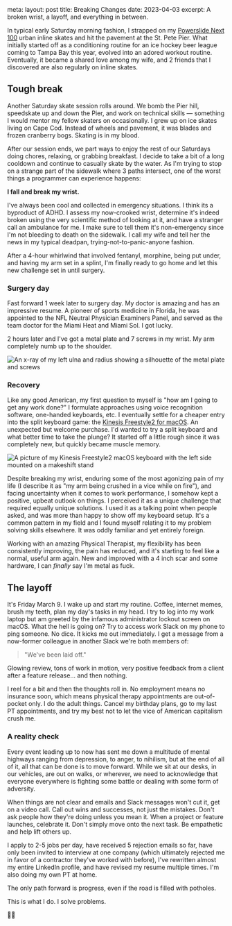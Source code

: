 <route lang="yaml">
meta:
  layout: post
  title: Breaking Changes
  date: 2023-04-03
  excerpt: A broken wrist, a layoff, and everything in between.
</route>

<journal-intro>
  <p>In typical early Saturday morning fashion, I strapped on my <a href="https://www.inlinewarehouse.com/Powerslide_Next_100/descpage-908367.html">Powerslide Next 100</a> urban inline skates and hit the pavement at the St. Pete Pier. What initially started off as a conditioning routine for an ice hockey beer league coming to Tampa Bay this year, evolved into an adored workout routine. Eventually, it became a shared love among my wife, and 2 friends that I discovered are also regularly on inline skates.</p>
</journal-intro>

## Tough break

Another Saturday skate session rolls around. We bomb the Pier hill, speedskate up and down the Pier, and work on technical skills &mdash; something I would mentor my fellow skaters on occasionally. I grew up on ice skates living on Cape Cod. Instead of wheels and pavement, it was blades and frozen cranberry bogs. Skating is in my blood.

After our session ends, we part ways to enjoy the rest of our Saturdays doing chores, relaxing, or grabbing breakfast. I decide to take a bit of a long cooldown and continue to casually skate by the water. As I'm trying to stop on a strange part of the sidewalk where 3 paths intersect, one of the worst things a programmer can experience happens: 

**I fall and break my wrist.**

I've always been cool and collected in emergency situations. I think its a byproduct of ADHD. I assess my now-crooked wrist, determine it's indeed broken using the very scientific method of looking at it, and have a stranger call an ambulance for me. I make sure to tell them it's non-emergency since I'm not bleeding to death on the sidewalk. I call my wife and tell her the news in my typical deadpan, trying-not-to-panic-anyone fashion.

After a 4-hour whirlwind that involved fentanyl, morphine, being put under, and having my arm set in a splint, I'm finally ready to go home and let this new challenge set in until surgery.

### Surgery day

Fast forward 1 week later to surgery day. My doctor is amazing and has an impressive resume. A pioneer of sports medicine in Florida, he was appointed to the NFL Neutral Physician Examiners Panel, and served as the team doctor for the Miami Heat and Miami Sol. I got lucky.

2 hours later and I've got a metal plate and 7 screws in my wrist. My arm completely numb up to the shoulder.

<journal-image caption="A metal plate and approximately 7 screws.">
  <img src="/images/journal/wrist-xray.jpg" alt="An x-ray of my left ulna and radius showing a silhouette of the metal plate and screws" />
</journal-image>

### Recovery

Like any good American, my first question to myself is "how am I going to get any work done?" I formulate approaches using voice recognition software, one-handed keyboards, etc. I eventually settle for a cheaper entry into the split keyboard game: the [Kinesis Freestyle2 for macOS](https://kinesis-ergo.com/keyboards/freestyle2-keyboard/). An unexpected but welcome purchase. I'd wanted to try a split keyboard and what better time to take the plunge? It started off a little rough since it was completely new, but quickly became muscle memory.

<journal-image caption="Kinesis Freestyle2 with the left side propped up on a tablet stand.">
  <img src="/images/journal/kinesis-freestyle2-mac.jpg" alt="A picture of my Kinesis Freestyle2 macOS keyboard with the left side mounted on a makeshift stand" />
</journal-image>

Despite breaking my wrist, enduring some of the most agonizing pain of my life (I describe it as "my arm being crushed in a vice while on fire"), and facing uncertainty when it comes to work performance, I somehow kept a positive, upbeat outlook on things. I perceived it as a unique challenge that required equally unique solutions. I used it as a talking point when people asked, and was more than happy to show off my keyboard setup. It's a common pattern in my field and I found myself relating it to my problem solving skills elsewhere. It was oddly familiar and yet entirely foreign.

Working with an amazing Physical Therapist, my flexibility has been consistently improving, the pain has reduced, and it's starting to feel like a normal, useful arm again. New and improved with a 4 inch scar and some hardware, I can _finally_ say I'm metal as fuck.

## The layoff

It's Friday March 9. I wake up and start my routine. Coffee, internet memes, brush my teeth, plan my day's tasks in my head. I try to log into my work laptop but am greeted by the infamous administrator lockout screen on macOS. What the hell is going on? Try to access work Slack on my phone to ping someone. No dice. It kicks me out immediately. I get a message from a now-former colleague in another Slack we're both members of:

> "We've been laid off."

Glowing review, tons of work in motion, very positive feedback from a client after a feature release... and then nothing.

I reel for a bit and then the thoughts roll in. No employment means no insurance soon, which means physical therapy appointments are out-of-pocket only. I do the adult things. Cancel my birthday plans, go to my last PT appointments, and try my best not to let the vice of American capitalism crush me.

### A reality check

Every event leading up to now has sent me down a multitude of mental highways ranging from depression, to anger, to nihilism, but at the end of all of it, all that can be done is to move forward. While we sit at our desks, in our vehicles, are out on walks, or wherever, we need to acknowledge that everyone everywhere is fighting some battle or dealing with some form of adversity. 

When things are not clear and emails and Slack messages won't cut it, get on a video call. Call out wins and successes, not just the mistakes. Don't ask people how they're doing unless you mean it. When a project or feature launches, celebrate it. Don't simply move onto the next task. Be empathetic and help lift others up.

I apply to 2-5 jobs per day, have received 5 rejection emails so far, have only been invited to interview at one company (which ultimately rejected me in favor of a contractor they've worked with before), I've rewritten almost my entire LinkedIn profile, and have revised my resume multiple times. I'm also doing my own PT at home.

The only path forward is progress, even if the road is filled with potholes.

This is what I do. I solve problems.

<p class="text-center">✌🏻</p>
